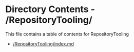 # Directory Contents - /RepositoryTooling/

This file contains a table of contents for RepositoryTooling

- [/RepositoryTooling/index.md](/RepositoryTooling/index.md)
